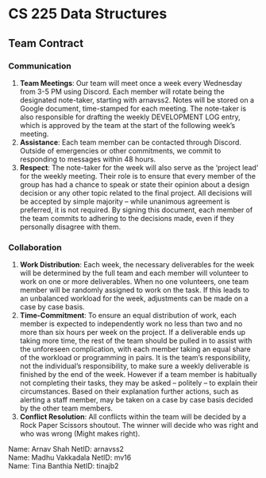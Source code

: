 # CS 225 Data Structures 
## Team Contract 
### Communication 
1. **Team Meetings**: Our team will meet once a week every Wednesday from 3-5 PM using Discord. Each member will rotate being the designated note-taker, starting with arnavss2. Notes will be stored on a Google document, time-stamped for each meeting. The note-taker is also responsible for drafting the weekly DEVELOPMENT LOG entry, which is approved by the team at the start of the following week’s meeting. 
2. **Assistance**: Each team member can be contacted through Discord. Outside of emergencies or other commitments, we commit to responding to messages within 48 hours. 
3. **Respect**: The note-taker for the week will also serve as the ‘project lead’ for the weekly meeting. Their role is to ensure that every member of the group has had a chance to speak or state their opinion about a design decision or any other topic related to the final project. All decisions will be accepted by simple majority – while unanimous agreement is preferred, it is not required. By signing this document, each member of the team commits to adhering to the decisions made, even if they personally disagree with them. 
### Collaboration 
1. **Work Distribution**: Each week, the necessary deliverables for the week will be determined by the full team and each member will volunteer to work on one or more deliverables. When no one volunteers, one team member will be randomly assigned to work on the task. If this leads to an unbalanced workload for the week, adjustments can be made on a case by case basis. 
2. **Time-Commitment**: To ensure an equal distribution of work, each member is expected to independently work no less than two and no more than six hours per week on the project. If a deliverable ends up taking more time, the rest of the team should be pulled in to assist with the unforeseen complication, with each member taking an equal share of the workload or programming in pairs. It is the team’s responsibility, not the individual’s responsibility, to make sure a weekly deliverable is finished by the end of the week. 
However if a team member is habitually not completing their tasks, they may be asked – politely – to explain their circumstances. Based on their explanation further actions, such as alerting a staff member, may be taken on a case by case basis decided by the other team members. 
3. **Conflict Resolution**: All conflicts within the team will be decided by a Rock Paper Scissors shoutout. The winner will decide who was right and who was wrong (Might makes right). 

Name: Arnav Shah NetID: arnavss2  
Name: Madhu Vakkadala NetID: mv16  
Name: Tina Banthia NetID: tinajb2  
